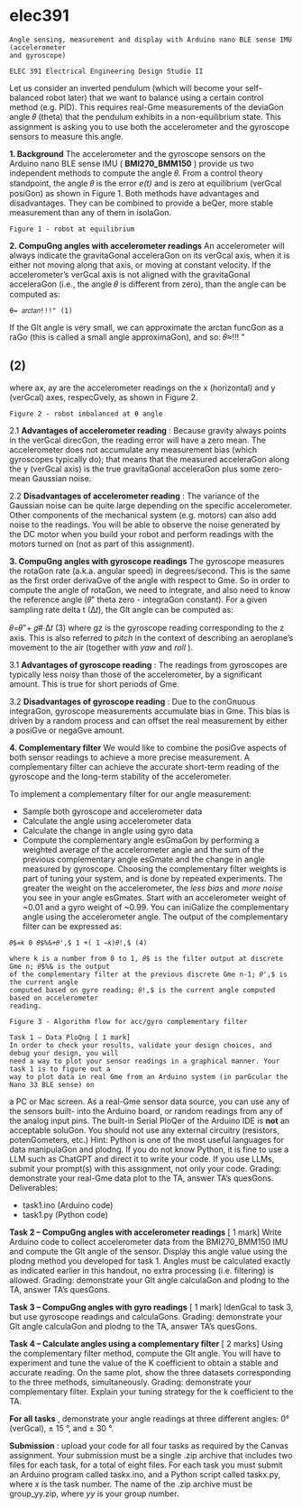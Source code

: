 # elec391

```
Angle sensing, measurement and display with Arduino nano BLE sense IMU (accelerometer
and gyroscope)
```
```
ELEC 391 Electrical Engineering Design Studio II
```
Let us consider an inverted pendulum (which will become your self-balanced robot later) that
we want to balance using a certain control method (e.g. PID). This requires real-Gme
measurements of the deviaGon angle 𝜃 (theta) that the pendulum exhibits in a non-equilibrium
state. This assignment is asking you to use both the accelerometer and the gyroscope sensors to
measure this angle.

**1. Background**
The accelerometer and the gyroscope sensors on the Arduino nano BLE sense IMU
( **BMI270_BMM150** ) provide us two independent methods to compute the angle 𝜃. From a
control theory standpoint, the angle 𝜃 is the error _e(t)_ and is zero at equilibrium (verGcal posiGon)
as shown in Figure 1. Both methods have advantages and disadvantages. They can be combined
to provide a beQer, more stable measurement than any of them in isolaGon.

```
Figure 1 - robot at equilibrium
```
**2. CompuGng angles with accelerometer readings**
An accelerometer will always indicate the gravitaGonal acceleraGon on its verGcal axis, when it
is either not moving along that axis, or moving at constant velocity. If the accelerometer’s
verGcal axis is not aligned with the gravitaGonal acceleraGon (i.e., the angle 𝜃 is different from
zero), than the angle can be computed as:

```
θ= 𝑎𝑟𝑐𝑡𝑎𝑛!!!" (1)
```
If the Glt angle is very small, we can approximate the arctan funcGon as a raGo (this is called a
small angle approximaGon), and so:
𝜃≈!!!
"

## (2)

where ax, ay are the accelerometer readings on the x (horizontal) and y (verGcal) axes,
respecGvely, as shown in Figure 2.


```
Figure 2 - robot imbalanced at θ angle
```
2.1 **Advantages of accelerometer reading** :
Because gravity always points in the verGcal direcGon, the reading error will have a zero mean.
The accelerometer does not accumulate any measurement bias (which gyroscopes typically do);
that means that the measured acceleraGon along the y (verGcal axis) is the true gravitaGonal
acceleraGon plus some zero-mean Gaussian noise.

2.2 **Disadvantages of accelerometer reading** :
The variance of the Gaussian noise can be quite large depending on the specific accelerometer.
Other components of the mechanical system (e.g. motors) can also add noise to the readings.
You will be able to observe the noise generated by the DC motor when you build your robot and
perform readings with the motors turned on (not as part of this assignment).

**3. CompuGng angles with gyroscope readings**
The gyroscope measures the rotaGon rate (a.k.a. angular speed) in degrees/second. This is the
same as the first order derivaGve of the angle with respect to Gme. So in order to compute the
angle of rotaGon, we need to integrate, and also need to know the reference angle (𝜃" theta
zero - integraGon constant). For a given sampling rate delta t (∆𝑡), the Glt angle can be
computed as:

𝜃=𝜃"+ 𝑔#∙∆𝑡 (3)
where gz is the gyroscope reading corresponding to the z axis. This is also referred to _pitch_ in the
context of describing an aeroplane’s movement to the air (together with _yaw_ and _roll_ ).

3.1 **Advantages of gyroscope reading** :
The readings from gyroscopes are typically less noisy than those of the accelerometer, by a
significant amount. This is true for short periods of Gme.

3.2 **Disadvantages of gyroscope reading** :
Due to the conGnuous integraGon, gyroscope measurements accumulate bias in Gme. This bias
is driven by a random process and can offset the real measurement by either a posiGve or
negaGve amount.


**4. Complementary filter**
We would like to combine the posiGve aspects of both sensor readings to achieve a more precise
measurement. A complementary filter can achieve the accurate short-term reading of the
gyroscope and the long-term stability of the accelerometer.

To implement a complementary filter for our angle measurement:

- Sample both gyroscope and accelerometer data
- Calculate the angle using accelerometer data
- Calculate the change in angle using gyro data
- Compute the complementary angle esGmaGon by performing a weighted average of the
    accelerometer angle and the sum of the previous complementary angle esGmate and the
    change in angle measured by gyroscope.
Choosing the complementary filter weights is part of tuning your system, and is done by
repeated experiments. The greater the weight on the accelerometer, the _less bias_ and _more
noise_ you see in your angle esGmates. Start with an accelerometer weight of ~0.01 and a gyro
weight of ~0.99. You can iniGalize the complementary angle using the accelerometer angle.
The output of the complementary filter can be expressed as:

```
𝜃$=𝑘 0 𝜃$%&+𝜃',$ 1 +( 1 −𝑘)𝜃!,$ (4)
```
```
where k is a number from 0 to 1, 𝜃$ is the filter output at discrete Gme n; 𝜃$%& is the output
of the complementary filter at the previous discrete Gme n-1; 𝜃',$ is the current angle
computed based on gyro reading; 𝜃!,$ is the current angle computed based on accelerometer
reading.
```
```
Figure 3 - Algorithm flow for acc/gyro complementary filter
```
```
Task 1 – Data PloQng [ 1 mark]
In order to check your results, validate your design choices, and debug your design, you will
need a way to plot your sensor readings in a graphical manner. Your task 1 is to figure out a
way to plot data in real Gme from an Arduino system (in parGcular the Nano 33 BLE sense) on
```

a PC or Mac screen. As a real-Gme sensor data source, you can use any of the sensors built-
into the Arduino board, or random readings from any of the analog input pins. The built-in
Serial PloQer of the Arduino IDE is **not** an acceptable soluGon. You should not use any external
circuitry (resistors, potenGometers, etc.)
Hint: Python is one of the most useful languages for data manipulaGon and plodng. If you do
not know Python, it is fine to use a LLM such as ChatGPT and direct it to write your code. If
you use LLMs, submit your prompt(s) with this assignment, not only your code.
Grading: demonstrate your real-Gme data plot to the TA, answer TA’s quesGons.
Deliverables:

- task1.ino (Arduino code)
- task1.py (Python code)

**Task 2 – CompuGng angles with accelerometer readings** [ 1 mark]
Write Arduino code to collect accelerometer data from the BMI270_BMM150 IMU and
compute the Glt angle of the sensor. Display this angle value using the plodng method you
developed for task 1. Angles must be calculated exactly as indicated earlier in this handout,
no extra processing (i.e. filtering) is allowed.
Grading: demonstrate your Glt angle calculaGon and plodng to the TA, answer TA’s
quesGons.

**Task 3 – CompuGng angles with gyro readings** [ 1 mark]
IdenGcal to task 3, but use gyroscope readings and calculaGons.
Grading: demonstrate your Glt angle calculaGon and plodng to the TA, answer TA’s
quesGons.

**Task 4 – Calculate angles using a complementary filter** [ 2 marks]
Using the complementary filter method, compute the Glt angle. You will have to experiment
and tune the value of the K coefficient to obtain a stable and accurate reading. On the same
plot, show the three datasets corresponding to the three methods, simultaneously.
Grading: demonstrate your complementary filter. Explain your tuning strategy for the k
coefficient to the TA.

**For all tasks** , demonstrate your angle readings at three different angles: 0° (verGcal), ± 15 °,
and ± 30 °.

**Submission** : upload your code for all four tasks as required by the Canvas assignment. Your
submission must be a single .zip archive that includes two files for each task, for a total of
eight files. For each task you must submit an Arduino program called taskx.ino, and a Python
script called taskx.py, where _x_ is the task number. The name of the .zip archive must be
group_yy.zip, where _yy_ is your group number.



